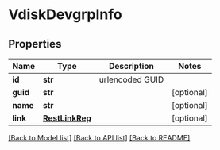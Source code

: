 # VdiskDevgrpInfo

## Properties
Name | Type | Description | Notes
------------ | ------------- | ------------- | -------------
**id** | **str** | urlencoded GUID | 
**guid** | **str** |  | [optional] 
**name** | **str** |  | [optional] 
**link** | [**RestLinkRep**](RestLinkRep.md) |  | [optional] 

[[Back to Model list]](../README.md#documentation-for-models) [[Back to API list]](../README.md#documentation-for-api-endpoints) [[Back to README]](../README.md)



